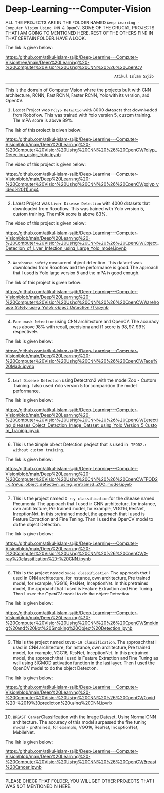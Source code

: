 # Deep-Learning---Computer-Vision

ALL THE PROJECTS ARE IN THE FOLDER NAMED `Deep Learning - Computer Vision Using CNN & OpenCV`. SOME OF THE CRUCIAL PROJECTS THAT I AM GOING TO MENTIONED HERE. REST OF THE OTHERS FIND IN THAT CERTAIN FOLDER. HAVE A LOOK. 


The link is given below:


https://github.com/atikul-islam-sajib/Deep-Learning---Computer-Vision/tree/main/Deep%20Learning%20-%20Computer%20Vision%20Using%20CNN%20%26%20OpenCV


                                              
                                                      Atikul Islam Sajib



-------------------------------------------------------------------------------------------------------------------------------------------------------------


This is the domain of Computer Vision where the projects built with CNN architecture, RCNN, Fast RCNN, Faster RCNN, Yolo with its version, and OpenCV.


1. Latest Project was `Polyp Detection`with 3000 datasets that downloaded from Roboflow. This was trained with Yolo version 5, custom training. The mPA score is above 89%.

The link of this project is given below:

https://github.com/atikul-islam-sajib/Deep-Learning---Computer-Vision/blob/main/Deep%20Learning%20-%20Computer%20Vision%20Using%20CNN%20%26%20OpenCV/Polyp_Detection_using_Yolo.ipynb


The video of this project is given below:

https://github.com/atikul-islam-sajib/Deep-Learning---Computer-Vision/blob/main/Deep%20Learning%20-%20Computer%20Vision%20Using%20CNN%20%26%20OpenCV/polyp_video%20(1).mp4

---------------------------------------------------------------------------------------------------------------------------------------------------------------

2. Latest Project was `Liver Disease Detection` with 4000 datasets that downloaded from Roboflow. This was trained with Yolo version 5, custom training. The mPA score is above 83%.

The video of this project is given below:

https://github.com/atikul-islam-sajib/Deep-Learning---Computer-Vision/blob/main/Deep%20Learning%20-%20Computer%20Vision%20Using%20CNN%20%26%20OpenCV/Object_Detection_of_Liver_Infection_using_Large_Yolo_model.ipynb

---------------------------------------------------------------------------------------------------------------------------------------------------------------


3. `Warehouse safety` measuremt object detection. This dataset was downloaded from Roboflow and the performance is good. The approach that I used is Yolo large version 5 and the mPA is good enough.

The link of this project is given below:

https://github.com/atikul-islam-sajib/Deep-Learning---Computer-Vision/blob/main/Deep%20Learning%20-%20Computer%20Vision%20Using%20CNN%20%26%20OpenCV/Warehouse_Safety_using_Yolo5_object_Detection_(1).ipynb


---------------------------------------------------------------------------------------------------------------------------------------------------------------

4. `Face mask Detection` using CNN architecture and OpenCV. The accuracy was above 98% with recall, precisiona and f1 score is 98, 97, 99% respectively.

The link is given below:

https://github.com/atikul-islam-sajib/Deep-Learning---Computer-Vision/blob/main/Deep%20Learning%20-%20Computer%20Vision%20Using%20CNN%20%26%20OpenCV/Face%20Mask.ipynb


---------------------------------------------------------------------------------------------------------------------------------------------------------------

5. `Leaf Disease Detection` using Detectron2 with the model Zoo - Custom Training. I also used Yolo version 5 for comparision the model performance.

The link is given below:


https://github.com/atikul-islam-sajib/Deep-Learning---Computer-Vision/blob/main/Deep%20Learning%20-%20Computer%20Vision%20Using%20CNN%20%26%20OpenCV/Detecting_diseases_Object_Detection_Image_Dataset_using_Yolo_Version_5_Custom_Training.ipynb


---------------------------------------------------------------------------------------------------------------------------------------------------------------

6. This is the Simple object Detection peoject that is used in ` TFOD2.x without custom training`. 

The link is given below:

https://github.com/atikul-islam-sajib/Deep-Learning---Computer-Vision/blob/main/Deep%20Learning%20-%20Computer%20Vision%20Using%20CNN%20%26%20OpenCV/TFOD2_x_Setup_object_detection_using_pretrained_ZOO_model.ipynb

---------------------------------------------------------------------------------------------------------------------------------------------------------------

7. This is the project named `X-ray classification` for the disease named Pneumenia. The approach that I used in CNN architecture, for instance, own architecture, Pre trained model, for example, VGG16, ResNet, InceptionNet. In this pretrained model, the approach that I used is Feature Extraction and Fine Tuning. Then I used the OpenCV model to do the object Detection.


The link is given below:

https://github.com/atikul-islam-sajib/Deep-Learning---Computer-Vision/blob/main/Deep%20Learning%20-%20Computer%20Vision%20Using%20CNN%20%26%20OpenCV/X-ray%20classification%20-%20CNN.ipynb

---------------------------------------------------------------------------------------------------------------------------------------------------------------

8. This is the project named `Smoke classification`. The approach that I used in CNN architecture, for instance, own architecture, Pre trained model, for example, VGG16, ResNet, InceptionNet. In this pretrained model, the approach that I used is Feature Extraction and Fine Tuning. Then I used the OpenCV model to do the object Detection.

The link is given below:

https://github.com/atikul-islam-sajib/Deep-Learning---Computer-Vision/blob/main/Deep%20Learning%20-%20Computer%20Vision%20Using%20CNN%20%26%20OpenCV/Smoking%20and%20Not%20Smoking%20Object%20Detection.ipynb


---------------------------------------------------------------------------------------------------------------------------------------------------------------


9. This is the project named `COVID-19 classification`. The approach that I used in CNN architecture, for instance, own architecture, Pre trained model, for example, VGG16, ResNet, InceptionNet. In this pretrained model, the approach that I used is Feature Extraction and Fine Tuning as well using SIGMOD activation function in the last layer. Then I used the OpenCV model to do the object Detection.

The link is given below:


https://github.com/atikul-islam-sajib/Deep-Learning---Computer-Vision/blob/main/Deep%20Learning%20-%20Computer%20Vision%20Using%20CNN%20%26%20OpenCV/Covid%20-%2019%20prediction%20using%20CNN.ipynb


---------------------------------------------------------------------------------------------------------------------------------------------------------------
10. `BREAST Cancer`Classification with the Image Dataset. Using Normal CNN architecture. The accuracy of this model surpassed the fine tuning model - pretrained, for example, VGG16, ResNet, InceptionNet, MobileNet.

The link is given below:

https://github.com/atikul-islam-sajib/Deep-Learning---Computer-Vision/blob/main/Deep%20Learning%20-%20Computer%20Vision%20Using%20CNN%20%26%20OpenCV/Breast%20Cancer.ipynb

---------------------------------------------------------------------------------------------------------------------------------------------------------------

PLEASE CHECK THAT FOLDER, YOU WILL GET OTHER PROJECTS THAT I WAS NOT MENTIONED IN HERE.

